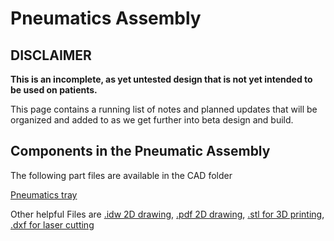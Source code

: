 # Pneumatics Assembly

## DISCLAIMER

**This is an incomplete, as yet untested design that is not yet intended to be used on patients.**

This page contains a running list of notes and planned updates that will be organized and added to as we get further into beta design and build.

## Components in the Pneumatic Assembly

The following part files are available in the CAD folder

[Pneumatics tray](CAD/PneumaticsTray.ipt)


Other helpful Files are [.idw 2D drawing](CAD/PneumaticsTray.ipt), [.pdf 2D drawing](CAD/PneumaticsTray.pdf), [.stl for 3D printing](CAD/PneumaticsTray.stl), [.dxf for laser cutting](CAD/PneumaticsTray_FrontFace.dxf)  